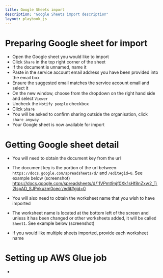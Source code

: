 ```yaml
---
title: Google Sheets import
description: "Google Sheets import description"
layout: playbook_js
---
```


# Preparing Google sheet for import

- Open the Google sheet you would like to import
- Click `Share` in the top right corner of the sheet
- If the document is unnamed, name it
- Paste in the service account email address you have been provided into the email box
- Ensure the suggested email matches the service account email and select it
- On the new window, choose from the dropdown on the right hand side and select `Viewer`
- Uncheck the `Notify people` checkbox
- Click `Share`
- You will be asked to confirm sharing outside the organisation, click `share anyway`
- Your Google sheet is now available for import

# Getting Google sheet detail

- You will need to obtain the document key from the url
- The document key is the portion of the url between `https://docs.google.com/spreadsheets/d/` and `/edit#gid=0`. See example below
  (screenshot) https://docs.google.com/spreadsheets/d/`1VPmt9njf0Xk1sHf8nZxw2_Ti2IspAD_SJPnkuzm0oeo`/edit#gid=0

- You will also need to obtain the worksheet name that you wish to have imported
- The worksheet name is located at the bottom left of the screen and unless it has been changed or other worksheets added, it will be called `Sheet1`. See example below
  (screenshot)
- If you would like multiple sheets imported, provide each worksheet name

# Setting up AWS Glue job

-
